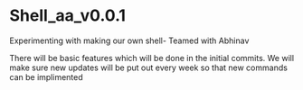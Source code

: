 # Shell_aa_v0.0.1
Experimenting with making our own shell- Teamed with Abhinav

There will be basic features which will be done in the initial commits. 
We will make sure new updates will be put out every week so that new commands can be implimented
